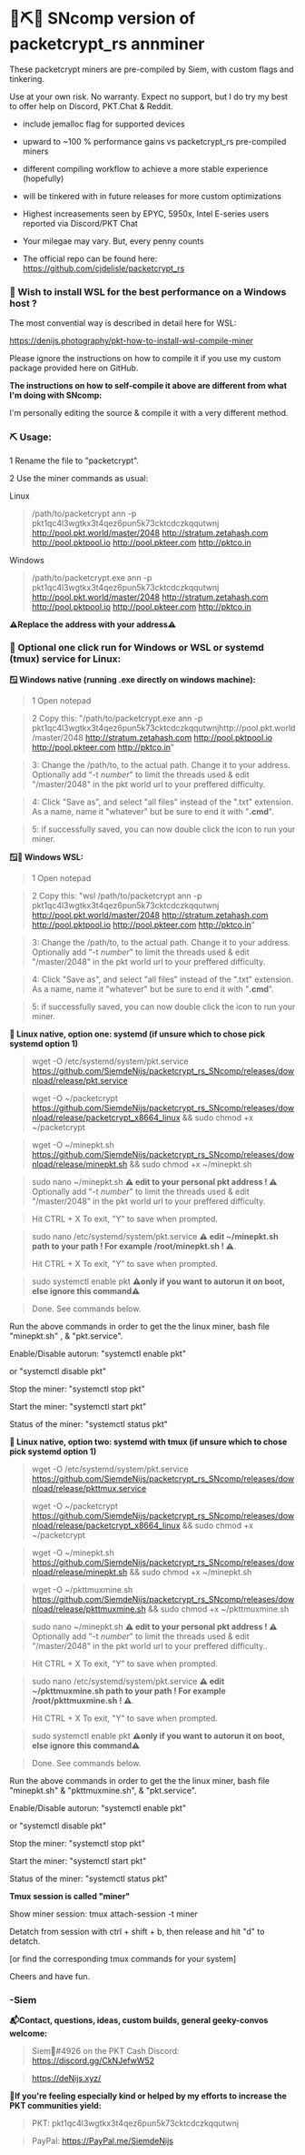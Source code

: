 # 🌻⛏️👾 SNcomp version of packetcrypt_rs annminer
These packetcrypt miners are pre-compiled by Siem, with custom flags and tinkering. 

Use at your own risk. No warranty. Expect no support, but I do try my best to offer help on Discord, PKT.Chat & Reddit.

- include jemalloc flag for supported devices
 
- upward to ~100 % performance gains vs packetcrypt_rs pre-compiled miners
 
- different compiling workflow to achieve a more stable experience (hopefully)
 
- will be tinkered with in future releases for more custom optimizations

- Highest increasements seen by EPYC, 5950x, Intel E-series users reported via Discord/PKT Chat

- Your milegae may vary. But, every penny counts

- The official repo can be found here: https://github.com/cjdelisle/packetcrypt_rs 

### 🚀 Wish to install WSL for the best performance on a Windows host ?

The most convential way is described in detail here for WSL:

https://denijs.photography/pkt-how-to-install-wsl-compile-miner

Please ignore the instructions on how to compile it if you use my custom package provided here on GitHub. 


**The instructions on how to self-compile it above are different from what I'm doing with SNcomp:**

I'm personally editing the source & compile it with a very different method.

### ⛏️ Usage:
1 Rename the file to "packetcrypt".

2 Use the miner commands as usual:

Linux

> /path/to/packetcrypt ann -p pkt1qc4l3wgtkx3t4qez6pun5k73cktcdczkqqutwnj http://pool.pkt.world/master/2048 http://stratum.zetahash.com http://pool.pktpool.io http://pool.pkteer.com http://pktco.in

Windows

> /path/to/packetcrypt.exe ann -p pkt1qc4l3wgtkx3t4qez6pun5k73cktcdczkqqutwnj http://pool.pkt.world/master/2048 http://stratum.zetahash.com http://pool.pktpool.io http://pool.pkteer.com http://pktco.in

**⚠️Replace the address with your address⚠️**

### 👾 Optional one click run for Windows or WSL or systemd (tmux) service for Linux:

**🪟 Windows native (running .exe directly on windows machine):**

>  1 Open notepad

>  2 Copy this: "/path/to/packetcrypt.exe ann -p pkt1qc4l3wgtkx3t4qez6pun5k73cktcdczkqqutwnjhttp://pool.pkt.world/master/2048 http://stratum.zetahash.com http://pool.pktpool.io http://pool.pkteer.com http://pktco.in"

>  3: Change the /path/to, to the actual path. Change it to your address. Optionally add "-t *number*" to limit the threads used & edit "/master/2048" in the pkt world url to your preffered difficulty.

>  4: Click "Save as", and select "all files" instead of the ".txt" extension. As a name, name it "whatever" but be sure to end it with "**.cmd**".

>  5: if successfully saved, you can now double click the icon to run your miner.
 
**🪟🐧 Windows WSL:**

>  1 Open notepad

>  2 Copy this: "wsl /path/to/packetcrypt ann -p pkt1qc4l3wgtkx3t4qez6pun5k73cktcdczkqqutwnj http://pool.pkt.world/master/2048 http://stratum.zetahash.com http://pool.pktpool.io http://pool.pkteer.com http://pktco.in" 

>  3: Change the /path/to, to the actual path. Change it to your address. Optionally add "-t *number*" to limit the threads used & edit "/master/2048" in the pkt world url to your preffered difficulty.

>  4: Click "Save as", and select "all files" instead of the ".txt" extension. As a name, name it "whatever" but be sure to end it with "**.cmd**".

>  5: if successfully saved, you can now double click the icon to run your miner.

**🐧 Linux native, option one: systemd (if unsure which to chose pick systemd option 1)**

> wget -O /etc/systemd/system/pkt.service https://github.com/SiemdeNijs/packetcrypt_rs_SNcomp/releases/download/release/pkt.service
 
> wget -O ~/packetcrypt https://github.com/SiemdeNijs/packetcrypt_rs_SNcomp/releases/download/release/packetcrypt_x8664_linux && sudo chmod +x ~/packetcrypt

> wget -O ~/minepkt.sh https://github.com/SiemdeNijs/packetcrypt_rs_SNcomp/releases/download/release/minepkt.sh && sudo chmod +x ~/minepkt.sh

> sudo nano ~/minepkt.sh **⚠️ edit to your personal pkt address ! ⚠️** Optionally add "-t *number*" to limit the threads used & edit "/master/2048" in the pkt world url to your preffered difficulty.

> Hit CTRL + X To exit, "Y" to save when prompted.

> sudo nano /etc/systemd/system/pkt.service **⚠️ edit ~/minepkt.sh path to your path ! For example /root/minepkt.sh ! ⚠️**.
> 
> Hit CTRL + X To exit, "Y" to save when prompted.

> sudo systemctl enable pkt **⚠️only if you want to autorun it on boot, else ignore this command⚠️**

> Done. See commands below.

Run the above commands in order to get the the linux miner, bash file "minepkt.sh" , & "pkt.service".


Enable/Disable autorun: "systemctl enable pkt"

or "systemctl disable pkt"

Stop the miner: "systemctl stop pkt"

Start the miner: "systemctl start pkt"

Status of the miner: "systemctl status pkt"

**🐧 Linux native, option two: systemd with tmux (if unsure which to chose pick systemd option 1)**

> wget -O /etc/systemd/system/pkt.service https://github.com/SiemdeNijs/packetcrypt_rs_SNcomp/releases/download/release/pkttmux.service
 
> wget -O ~/packetcrypt https://github.com/SiemdeNijs/packetcrypt_rs_SNcomp/releases/download/release/packetcrypt_x8664_linux && sudo chmod +x ~/packetcrypt

> wget -O ~/minepkt.sh https://github.com/SiemdeNijs/packetcrypt_rs_SNcomp/releases/download/release/minepkt.sh && sudo chmod +x ~/minepkt.sh

> wget -O ~/pkttmuxmine.sh https://github.com/SiemdeNijs/packetcrypt_rs_SNcomp/releases/download/release/pkttmuxmine.sh && sudo chmod +x ~/pkttmuxmine.sh

> sudo nano ~/minepkt.sh **⚠️ edit to your personal pkt address ! ⚠️** Optionally add "-t *number*" to limit the threads used & edit "/master/2048" in the pkt world url to your preffered difficulty.. 

> Hit CTRL + X To exit, "Y" to save when prompted.

> sudo nano /etc/systemd/system/pkt.service **⚠️ edit ~/pkttmuxmine.sh path to your path ! For example /root/pkttmuxmine.sh ! ⚠️**.
> 
> Hit CTRL + X To exit, "Y" to save when prompted.

> sudo systemctl enable pkt **⚠️only if you want to autorun it on boot, else ignore this command⚠️**

> Done. See commands below.

Run the above commands in order to get the the linux miner, bash file "minepkt.sh" & "pkttmuxmine.sh", & "pkt.service".

Enable/Disable autorun: "systemctl enable pkt"

or "systemctl disable pkt"

Stop the miner: "systemctl stop pkt"

Start the miner: "systemctl start pkt"

Status of the miner: "systemctl status pkt"

**Tmux session is called "miner"**

Show miner session: tmux attach-session -t miner

Detatch from session with ctrl + shift + b, then release and hit "d" to detatch.

[or find the corresponding tmux commands for your system]

Cheers and have fun.
### -Siem

**📬Contact, questions, ideas, custom builds, general geeky-convos welcome:** 

> Siem🌻#4926 on the PKT Cash Discord: https://discord.gg/CkNJefwW52

> https://deNijs.xyz/

**💝If you're feeling especially kind or helped by my efforts to increase the PKT communities yield:**

>PKT: pkt1qc4l3wgtkx3t4qez6pun5k73cktcdczkqqutwnj

>PayPal: https://PayPal.me/SiemdeNijs
